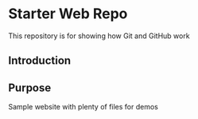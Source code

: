 # Starter Web Repo

This repository is for showing how Git and GitHub work
## Introduction


## Purpose

Sample website with plenty of files for demos